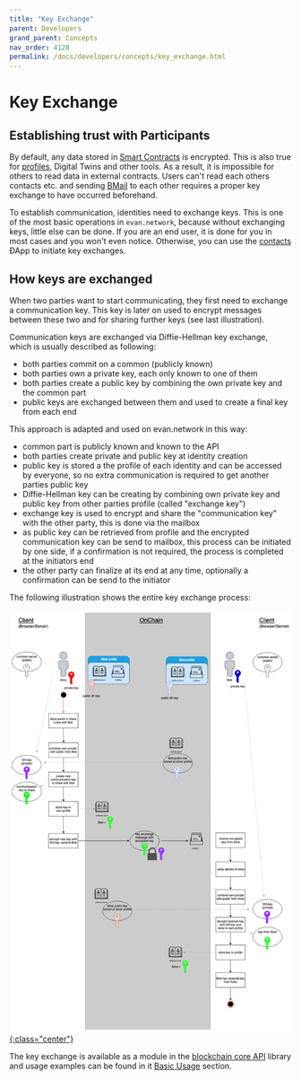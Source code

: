 ```yaml
---
title: "Key Exchange"
parent: Developers
grand_parent: Concepts
nav_order: 4128
permalink: /docs/developers/concepts/key_exchange.html
---
```


# Key Exchange 

## Establishing trust with Participants
By default, any data stored in [Smart Contracts](/docs/developers/smart-contracts.html) is encrypted. This is also true for [profiles](/docs/first_steps/create-identity.html), Digital Twins and other tools. As a result, it is impossible for others to read data in external contracts. Users can't read each others contacts etc. and sending [BMail](/docs/first_steps/core_apps/mailbox.html) to each other requires a proper key exchange to have occurred beforehand.

To establish communication, identities need to exchange keys. This is one of the most basic operations in `evan.network`, because without exchanging keys, little else can be done. If you are an end user, it is done for you in most cases and you won't even notice. Otherwise, you can use the [contacts](/docs/first_steps/core_apps/contacts.html) ÐApp to initiate key exchanges.


## How keys are exchanged
When two parties want to start communicating, they first need to exchange a communication key. This key is later on used to encrypt messages between these two and for sharing further keys (see last illustration).

Communication keys are exchanged via Diffie-Hellman key exchange, which is usually described as following:
- both parties commit on a common (publicly known)
- both parties own a private key, each only known to one of them
- both parties create a public key by combining the own private key and the common part
- public keys are exchanged between them and used to create a final key from each end

This approach is adapted and used on evan.network in this way:
- common part is publicly known and known to the API
- both parties create private and public key at identity creation
- public key is stored a the profile of each identity and can be accessed by everyone, so no extra communication is required to get another parties public key
- Diffie-Hellman key can be creating by combining own private key and public key from other parties profile (called "exchange key")
- exchange key is used to encrypt and share the "communication key" with the other party, this is done via the mailbox
- as public key can be retrieved from profile and the encrypted communication key can be send to mailbox, this process can be initiated by one side, if a confirmation is not required, the process is completed at the initiators end
- the other party can finalize at its end at any time, optionally a confirmation can be send to the initiator

The following illustration shows the entire key exchange process:

[![key exchange flow](/docs/4000_developers/4100_concepts/img/key_exchange.png){:class="center"}](/docs/4000_developers/4100_concepts/img/key_exchange.png)

The key exchange is available as a module in the [blockchain core API](https://api-blockchain-core.readthedocs.io/en/latest/profile/key-exchange.html) library and usage examples can be found in it [Basic Usage](https://api-blockchain-core.readthedocs.io/en/latest/profile/key-exchange.html#basic-usage) section.
